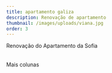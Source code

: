```yaml
---
title: apartamento galiza
description: Renovação de apartamento
thumbnail: /images/uploads/viana.jpg
order: 3
---
```

Renovação do Apartamento da Sofia
######

Mais colunas
